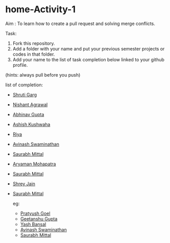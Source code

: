 # home-Activity-1
Aim : To learn how to create a pull request and solving merge conflicts.

Task:
  1. Fork this repository.
  2. Add a folder with your name and put your previous semester projects or codes in that folder.
  3. Add your name to the list of task completion below linked to your github profile.

  (hints: always pull before you push)

list of completion:
- [Shruti Garg](https://github.com/gargshruti30)
- [Nishant Agrawal](https://github.com/nishant0013)
- [Abhinav Gupta](https://github.com/abhikudo)
- [Ashish Kushwaha](https://github.com/ashkush21)
- [Riya](https://github.com/riyak1998)
- [Avinash Swaminathan]( https://github.com/avinsit123)
- [Saurabh Mittal]( https://github.com/mittalsaurab)
- [Aryaman Mohapatra](https://github.com/pie-humble-pie)
- [Saurabh Mittal]( https://github.com/mittalsaurab)  
- [Shrey Jain](https://www.github.com/shreyjain711)
- [Saurabh Mittal]( https://github.com/mittalsaurab)


   eg:
   - [Pratyush Goel](https://www.github.com/pratyush1687)
   - [Geetanshu Gupta](https://www.github.com/geetanshu2502)
   - [Yash Bansal](https://www.github.com/bansalyash)
   - [Avinash Swaminathan]( https://github.com/avinsit123)
   - [Saurabh Mittal]( https://github.com/mittalsaurab)

